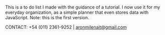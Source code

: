 This is a to do list I made with the guidance of a tutorial. I now use it for my everyday organization, as a simple planner that even stores data with JavaScript. 
Note: this is the first version.

CONTACT:
+54 (011) 2361-9252 | aronmilenait@gmail.com
